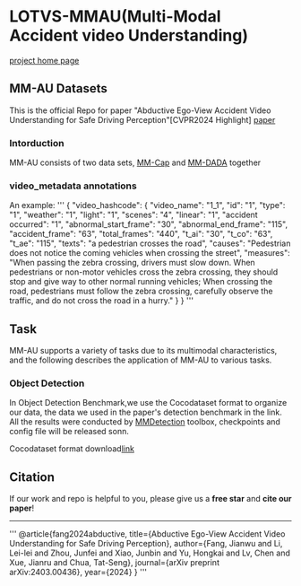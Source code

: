 # LOTVS-MMAU(Multi-Modal Accident video Understanding)

[project home page](http://www.lotvsmmau.net/)

## MM-AU Datasets

This is the official Repo for paper "Abductive Ego-View Accident Video Understanding for Safe Driving Perception"[CVPR2024 Highlight] [paper](https://arxiv.org/abs/2403.00436)

### Intorduction

MM-AU consists of two data sets, [MM-Cap](https://github.com/JWFangit/LOTVS-CAP) and [MM-DADA](https://github.com/JWFangit/LOTVS-DADA) together

### video_metadata annotations

An example:
'''
{
"video_hashcode": {
        "video_name": "1_1",
        "id": "1",
        "type": "1",
        "weather": "1",
        "light": "1",
        "scenes": "4",
        "linear": "1",
        "accident occurred": "1",
        "abnormal_start_frame": "30",
        "abnormal_end_frame": "115",
        "accident_frame": "63",
        "total_frames": "440",
        "t_ai": "30",
        "t_co": "63",
        "t_ae": "115",
        "texts": "a pedestrian crosses the road",
        "causes": "Pedestrian does not notice the coming vehicles when crossing the street",
        "measures": "When passing the zebra crossing, drivers must slow down. When pedestrians or non-motor vehicles cross the zebra crossing, they should stop and give way to other normal running vehicles; When crossing the road, pedestrians must follow the zebra crossing, carefully observe the traffic, and do not cross the road in a hurry."
    }
}
'''

## Task

MM-AU supports a variety of tasks due to its multimodal characteristics, and the following describes the application of MM-AU to various tasks.

### Object Detection

In Object Detection Benchmark,we use the Cocodataset format to organize our data, the data we used in the paper's detection benchmark in the link.
All the results were conducted by [MMDetection](https://github.com/open-mmlab/mmdetection) toolbox, checkpoints and config file will be released sonn.

Cocodataset format download[link](https://github.com/jeffreychou777)

## Citation

If our work and repo is helpful to you, please give us a **free star** and **cite our paper**!

---
'''
@article{fang2024abductive,
  title={Abductive Ego-View Accident Video Understanding for Safe Driving Perception},
  author={Fang, Jianwu and Li, Lei-lei and Zhou, Junfei and Xiao, Junbin and Yu, Hongkai and Lv, Chen and Xue, Jianru and Chua, Tat-Seng},
  journal={arXiv preprint arXiv:2403.00436},
  year={2024}
}
'''
